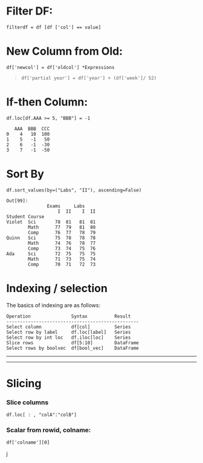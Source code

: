 

# Filter DF:
`filterdf = df [df ['col'] == value]`

# New Column from Old:
`df['newcol'] = df['oldcol'] *Expressions`
> `df['partial year'] = df['year'] + (df['week']/ 52)`

# If-then Column:
`df.loc[df.AAA >= 5, "BBB"] = -1`
```
   AAA  BBB  CCC
0    4   10  100
1    5   -1   50
2    6   -1  -30
3    7   -1  -50
```

# Sort By
`df.sort_values(by=("Labs", "II"), ascending=False)`
```
Out[99]: 
               Exams     Labs    
                   I  II    I  II
Student Course                   
Violet  Sci       78  81   81  81
        Math      77  79   81  80
        Comp      76  77   78  79
Quinn   Sci       75  78   78  78
        Math      74  76   78  77
        Comp      73  74   75  76
Ada     Sci       72  75   75  75
        Math      71  73   75  74
        Comp      70  71   72  73
```

# Indexing / selection

The basics of indexing are as follows:
```
Operation               Syntax          Result
-------------------------------------------------
Select column           df[col]         Series
Select row by label     df.loc[label]   Series
Select row by int loc   df.iloc[loc]    Series
Slice rows              df[5:10]        DataFrame
Select rows by boolvec  df[bool_vec]    DataFrame
```

---
---
# Slicing
### Slice columns
`df.loc[ : , "colA":"colB"]`

### Scalar from rowid, colname:     
`df['colname'][0]`

j
